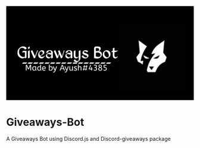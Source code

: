 <img src="20210528_111521.png"/>

# Giveaways-Bot
A Giveaways Bot using Discord.js and Discord-giveaways package
